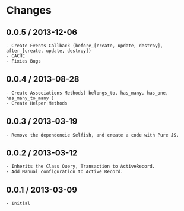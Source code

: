# Changes #

## 0.0.5 / 2013-12-06 ##

	- Create Events Callback (before_[create, update, destroy], after_[create, update, destroy])
	- CACHE
	- Fixies Bugs

## 0.0.4 / 2013-08-28 ##

	- Create Associations Methods( belongs_to, has_many, has_one, has_many_to_many )
	- Create Helper Methods

## 0.0.3 / 2013-03-19 ##
	
	- Remove the dependencie Selfish, and create a code with Pure JS.

## 0.0.2 / 2013-03-12 ##

	- Inherits the Class Query, Transaction to ActiveRecord. 
	- Add Manual configuration to Active Record.

## 0.0.1 / 2013-03-09 ##

	- Initial